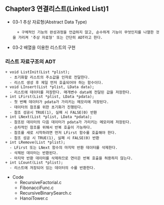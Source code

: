 ## Chapter3 연결리스트(Linked List)1
  + 03-1 추상 자료형(Abstract Data Type)
    
          + 구체적인 기능의 완성과정을 언급하지 않고, 순수하게 기능이 무엇인지를 나열한 것을 가리켜 '추상 자료형' 또는 간단히 ADT라고 한다.
  + 03-2 배열을 이용한 리스트의 구현

### 리스트 자료구조의 ADT
    + void ListInit(List *plist);
      - 초기화할 리스트의 주소값을 인자로 전달한다.
      - 리스트 생성 후 제일 먼저 호출되어야 하는 함수이다.
    + void LInsert(List *plist, LData data);
      - 리스트에 데이터를 저장한다. 매개변수 data에 전달된 값을 저장한다.
    + int LFirst(List *plist, LData *pdata);
      - 첫 번째 데이터가 pdata가 가리키는 메모리에 저장된다.
      - 데이터의 참조를 위한 초기화가 진행된다.
      - 참조 성공시 TRUE(1), 실패 시 FALSE(0) 반환
    + int LNext(List *plist, LData *pdata);
      - 참조된 데이터의 다음 데이터가 pdata가 가리키는 메모리에 저장된다.
      - 순차적인 참조를 위해서 반복 호출이 가능하다.
      - 참조를 새로 시작하려면 먼저 LFirst 함수를 호출해야 한다.
      - 참조 성공 시 TRUE(1), 실패 시 FALSE(0) 반환
    + int LRemove(List *plist);
      - LFirst 또는 LNext 함수의 마지막 반환 데이터를 삭제한다.
      - 삭제된 데이터는 반환된다.
      - 마지막 반환 데이터를 삭제하므로 연이은 반복 호출을 허용하지 않는다.
    + int LCount(List *plist);
      - 리스트에 저장되어 있는 데이터의 수를 반환한다.
      
+ Code
  + RecursiveFactorial.c
  + FibonacciFunc.c
  + RecursiveBinarySearch.c
  + HanoiTower.c
